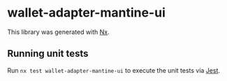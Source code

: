 # wallet-adapter-mantine-ui

This library was generated with [Nx](https://nx.dev).

## Running unit tests

Run `nx test wallet-adapter-mantine-ui` to execute the unit tests via [Jest](https://jestjs.io).
